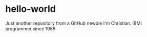 # hello-world
Just another repository from a GitHub newbie
I'm Christian. IBMi programmer since 1988.
